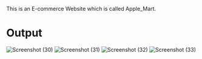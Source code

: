 This is an E-commerce Website which is called Apple_Mart. 
# Output

![Screenshot (30)](https://user-images.githubusercontent.com/108189526/235304433-96c8bcc4-a178-4f24-845d-db7b51473c05.png)
![Screenshot (31)](https://user-images.githubusercontent.com/108189526/235304441-dd35c8aa-e445-4b81-9785-1c5fdbd206ac.png)
![Screenshot (32)](https://user-images.githubusercontent.com/108189526/235304452-4d5db0c0-bd67-47f4-ac88-dac035a7a4ef.png)
![Screenshot (33)](https://user-images.githubusercontent.com/108189526/235304453-a21c270f-578b-47ae-a5ed-b5804e1e732d.png)
